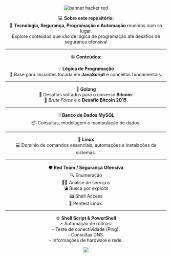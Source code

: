 <p align="center">
  <img src="https://capsule-render.vercel.app/api?type=waving&color=ff0000&height=200&section=header&text=Seja%20Bem-Vindo!%20%F0%9F%91%8B&fontSize=40&fontColor=ffffff" alt="banner hacker red"/>
</p>

<p align="center">
  💻 <b>Sobre este repositório:</b><br>
  🧠 <b>Tecnologia, Segurança, Programação e Automação</b> reunidos num só lugar.<br>
  Explore conteúdos que vão de lógica de programação até desafios de segurança ofensiva!
</p>

<hr>

<p align="center">  
  🕸️ <b>Conteúdos:</b>  
</p>

<p align="center">  
  💡 <b>Lógica de Programação</b><br>
  🧬 Base para iniciantes focada em <b>JavaScript</b> e conceitos fundamentais.
</p>

<hr>

<p align="center">  
  🚀 <b>Golang</b><br>
  🔐 Desafios voltados para o universo <b>Bitcoin</b>:<br>
  🧨 <i>Brute Force</i> e o <b>Desafio Bitcoin 2015</b>.
</p>

<hr>

<p align="center">  
  🗄️ <b>Banco de Dados MySQL</b><br>
  📦 Consultas, modelagem e manipulação de dados.
</p>

<hr>

<p align="center">  
  🐧 <b>Linux</b><br>
  💻 Domínio de comandos essenciais, automações e instalações de sistemas.
</p>

<hr>

<p align="center">  
  🛡️ <b>Red Team / Segurança Ofensiva</b><br>
  🔍 Enumeração <br>
  🕵️‍♂️ Análise de serviços <br>
  💣 Busca por exploits <br>
  📟 Shell Access <br>
  🐧 Pentest Linux.
</p>

<hr>

<p align="center">  
  ⚙️ <b>Shell Script & PowerShell</b><br>
  🗲 Automação de rotinas:<br>
  - Teste de conectividade (Ping).<br>
  - Consultas DNS.<br>
  - Informações de hardware e rede.
</p>

<p align="center">
  <img src="https://capsule-render.vercel.app/api?type=waving&color=ff0000&height=150&section=footer"/>
</p>
